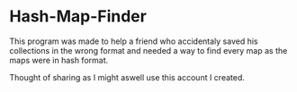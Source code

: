 # Hash-Map-Finder

This program was made to help a friend who accidentaly saved his collections in the wrong format and needed a way to find every map as the maps were in hash format.

Thought of sharing as I might aswell use this account I created.
